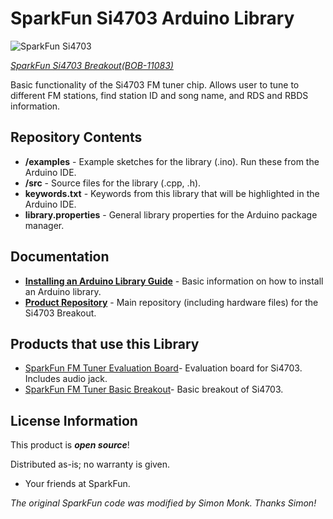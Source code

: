 SparkFun Si4703 Arduino Library
========================================

![SparkFun Si4703](https://cdn.sparkfun.com//assets/parts/6/2/3/5/11083-02.jpg)

[*SparkFun Si4703 Breakout(BOB-11083)*](https://www.sparkfun.com/products/11083)

Basic functionality of the Si4703 FM tuner chip.
Allows user to tune to different FM stations, find station ID and song name, and RDS and RBDS information.

Repository Contents
-------------------

* **/examples** - Example sketches for the library (.ino). Run these from the Arduino IDE. 
* **/src** - Source files for the library (.cpp, .h).
* **keywords.txt** - Keywords from this library that will be highlighted in the Arduino IDE. 
* **library.properties** - General library properties for the Arduino package manager. 

Documentation
--------------

* **[Installing an Arduino Library Guide](https://learn.sparkfun.com/tutorials/installing-an-arduino-library)** - Basic information on how to install an Arduino library.
* **[Product Repository](https://github.com/sparkfun/FM_Tuner_Basic_Breakout-Si4703)** - Main repository (including hardware files) for the Si4703 Breakout.

Products that use this Library 
---------------------------------
* [SparkFun FM Tuner Evaluation Board](https://www.sparkfun.com/products/10663)- Evaluation board for Si4703. Includes audio jack. 
* [SparkFun FM Tuner Basic Breakout](https://www.sparkfun.com/products/11083)- Basic breakout of Si4703.


License Information
-------------------

This product is _**open source**_! 

Distributed as-is; no warranty is given.

- Your friends at SparkFun.

_The original SparkFun code was modified by Simon Monk. Thanks Simon!_

